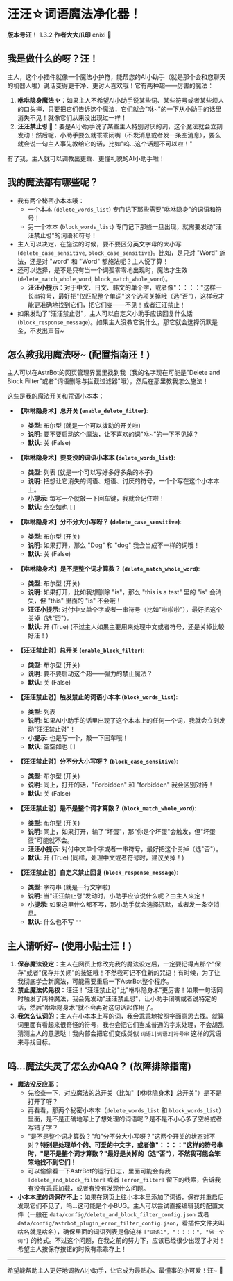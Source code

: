 # 汪汪☆词语魔法净化器！

**版本号汪！** 1.3.2
**作者大大爪印** enixi 🐾

## 我是做什么的呀？汪！

主人，这个小插件就像一个魔法小护符，能帮您的AI小助手（就是那个会和您聊天的机器人啦）说话变得更干净、更讨人喜欢哦！它有两种超——厉害的魔法：

1.  **咻咻隐身魔法 ✨**：如果主人不希望AI小助手说某些词、某些符号或者某些烦人的口头禅，只要把它们告诉这个魔法，它们就会"咻~"的一下从小助手的话里消失不见！就像它们从来没出现过一样！
2.  **汪汪禁止령 🚫**：要是AI小助手说了某些主人特别讨厌的词，这个魔法就会立刻发动！然后呢，小助手要么就乖乖闭嘴（不发消息或者发一条空消息），要么就会说一句主人事先教给它的话，比如"呜...这个话题不可以啦！"

有了我，主人就可以调教出更乖、更懂礼貌的AI小助手啦！

## 我的魔法都有哪些呢？

*   我有两个秘密小本本哦：
    *   一个本本 (`delete_words_list`) 专门记下那些需要"咻咻隐身"的词语和符号！
    *   另一个本本 (`block_words_list`) 专门记下那些一旦出现，就需要发动"汪汪禁止령"的词语和符号！
*   主人可以决定，在施法的时候，要不要区分英文字母的大小写 (`delete_case_sensitive`, `block_case_sensitive`)。比如，是只对 "Word" 施法，还是对 "word" 和 "Word" 都施法呢？主人说了算！
*   还可以选择，是不是只有当一个词孤零零地出现时，魔法才生效 (`delete_match_whole_word`, `block_match_whole_word`)。
    *   **汪汪小提示**：对于中文、日文、韩文的单个字，或者像"：：：："这样一长串符号，最好把"仅匹配整个单词"这个选项关掉哦（选"否"），这样我才能更准确地找到它们，把它们变——不见！或者汪汪禁止！
*   如果发动了"汪汪禁止령"，主人可以自定义小助手应该回复什么话 (`block_response_message`)。如果主人没教它说什么，那它就会选择沉默是金，不发出声音~

## 怎么教我用魔法呀~ (配置指南汪！)

主人可以在AstrBot的网页管理界面里找到我（我的名字现在可能是"Delete and Block Filter"或者"词语删除与拦截过滤器"哦），然后在那里教我怎么施法！

这些是我的魔法开关和咒语小本本：

*   **【咻咻隐身术】总开关 (`enable_delete_filter`)**:
    *   **类型**: 布尔型 (就是一个可以拨动的开关啦)
    *   **说明**: 要不要启动这个魔法，让不喜欢的词"咻~"的一下不见掉？
    *   **默认**: 关 (False)

*   **【咻咻隐身术】要变没的词语小本本 (`delete_words_list`)**:
    *   **类型**: 列表 (就是一个可以写好多好多条的本子)
    *   **说明**: 把想让它消失的词语、短语、讨厌的符号，一个个写在这个小本本上。
    *   **小提示**: 每写一个就敲一下回车键，我就会记住啦！
    *   **默认**: 空空如也 `[]`

*   **【咻咻隐身术】分不分大小写呀？ (`delete_case_sensitive`)**:
    *   **类型**: 布尔型 (开关)
    *   **说明**: 如果打开，那么 "Dog" 和 "dog" 我会当成不一样的词哦！
    *   **默认**: 关 (False)

*   **【咻咻隐身术】是不是整个词才算数？ (`delete_match_whole_word`)**:
    *   **类型**: 布尔型 (开关)
    *   **说明**: 如果打开，比如我想删除 "is"，那么 "this is a test" 里的 "is" 会消失，但 "this" 里面的 "is" 不会哦！
    *   **汪汪小提示**: 对付中文单个字或者一串符号（比如"啦啦啦"），最好把这个关掉（选"否"）。
    *   **默认**: 开 (True) (不过主人如果主要用来处理中文或者符号，还是关掉比较好汪！)

*   **【汪汪禁止령】总开关 (`enable_block_filter`)**:
    *   **类型**: 布尔型 (开关)
    *   **说明**: 要不要启动这个超——强力的禁止魔法？
    *   **默认**: 关 (False)

*   **【汪汪禁止령】触发禁止的词语小本本 (`block_words_list`)**:
    *   **类型**: 列表
    *   **说明**: 如果AI小助手的话里出现了这个本本上的任何一个词，我就会立刻发动"汪汪禁止령"！
    *   **小提示**: 也是写一个，敲一下回车哦！
    *   **默认**: 空空如也 `[]`

*   **【汪汪禁止령】分不分大小写呀？ (`block_case_sensitive`)**:
    *   **类型**: 布尔型 (开关)
    *   **说明**: 同上，打开的话，"Forbidden" 和 "forbidden" 我会区别对待！
    *   **默认**: 关 (False)

*   **【汪汪禁止령】是不是整个词才算数？ (`block_match_whole_word`)**:
    *   **类型**: 布尔型 (开关)
    *   **说明**: 同上，如果打开，输了"坏蛋"，那"你是个坏蛋"会触发，但"坏蛋蛋"可能就不会。
    *   **汪汪小提示**: 对付中文单个字或者一串符号，最好把这个关掉（选"否"）。
    *   **默认**: 开 (True) (同样，处理中文或者符号时，建议关掉！)

*   **【汪汪禁止령】自定义禁止回复 (`block_response_message`)**:
    *   **类型**: 字符串 (就是一行文字啦)
    *   **说明**: 当"汪汪禁止령"发动时，小助手应该说什么呢？由主人来定！
    *   **小提示**: 如果这里什么都不写，那小助手就会选择沉默，或者发一条空消息。
    *   **默认**: 什么也不写 `""`

## 主人请听好~ (使用小贴士汪！)

1.  **保存魔法设定**：主人在网页上修改完我的魔法设定后，一定要记得点那个"保存"或者"保存并关闭"的按钮哦！不然我可记不住新的咒语！有时候，为了让我彻底学会新魔法，可能需要重启一下AstrBot整个程序。
2.  **禁止魔法优先权**：汪汪！"汪汪禁止령"比"咻咻隐身术"更厉害！如果一句话同时触发了两种魔法，我会先发动"汪汪禁止령"，让小助手闭嘴或者说特定的话，然后"咻咻隐身术"就不会再对这句话起作用了。
3.  **我怎么认词的**：主人在小本本上写的词，我会乖乖地按照字面意思去找。就算词里面有看起来很奇怪的符号，我也会把它们当成普通的字来处理，不会胡乱猜测主人的意思哒！我内部会把它们变成类似 `词语1|词语2|符号串` 这样的咒语来寻找目标。

## 呜...魔法失灵了怎么办QAQ？ (故障排除指南)

*   **魔法没反应耶**：
    *   先检查一下，对应魔法的总开关（比如"【咻咻隐身术】总开关"）是不是打开了呀？
    *   再看看，那两个秘密小本本（`delete_words_list` 和 `block_words_list`）里面，是不是正确地写上了想处理的词语呢？是不是不小心多了空格或者写错了字？
    *   "是不是整个词才算数？"和"分不分大小写呀？"这两个开关的状态对不对？**特别是处理单个的、可爱的中文字，或者像"：：：："这样的符号串时，"是不是整个词才算数？"最好是关掉的（选"否"），不然我可能会笨笨地找不到它们！**
    *   可以偷偷看一下AstrBot的运行日志，里面可能会有我 `[delete_and_block_filter]` 或者 `[error_filter]` 留下的线索，告诉我有没有乖乖加载，或者有没有发现什么问题。
*   **小本本里的词保存不上**：如果在网页上往小本本里添加了词语，保存并重启后发现它们不见了，呜...这可能是个小BUG。主人可以尝试直接编辑我的配置文件（一般在 `data/config/delete_and_block_filter_config.json` 或者 `data/config/astrbot_plugin_error_filter_config.json`，看插件文件夹叫啥名就是啥名），确保里面的词语列表是像这样 `["词语1", "：：：：", "另一个词"]` 的格式。不过这个问题，在我之前的努力下，应该已经很少出现了才对！希望主人按保存按钮的时候有乖乖存上！

---

希望能帮助主人更好地调教AI小助手，让它成为最贴心、最懂事的小可爱！汪~ 💖
